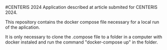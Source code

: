 #CENTERIS 2024
Application described at article submited for CENTERIS 2024.

This repository contains the docker compose file necessary for a local run of the aplication.

It is only necessary to clone the .compose file to a folder in a computer with docker instaled and run the command "docker-compose up" in the folder.


